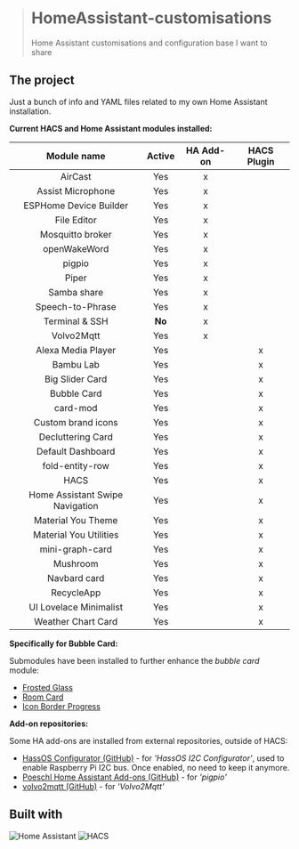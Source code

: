 > # HomeAssistant-customisations
> 
> Home Assistant customisations and configuration base I want to share

## The project

Just a bunch of info and YAML files related to my own Home Assistant installation.

**Current HACS and Home Assistant modules installed:**

| Module name                     | Active | HA Add-on | HACS Plugin |
| :-----------------------------: | :----: | :-------: | :---------: |
| AirCast                         | Yes    | x         |             |
| Assist Microphone               | Yes    | x         |             |
| ESPHome Device Builder          | Yes    | x         |             |
| File Editor                     | Yes    | x         |             |
| Mosquitto broker                | Yes    | x         |             |
| openWakeWord                    | Yes    | x         |             |
| pigpio                          | Yes    | x         |             |
| Piper                           | Yes    | x         |             |
| Samba share                     | Yes    | x         |             |
| Speech-to-Phrase                | Yes    | x         |             |
| Terminal & SSH                  | **No** | x         |             |
| Volvo2Mqtt                      | Yes    | x         |             |
| Alexa Media Player              | Yes    |           | x           |
| Bambu Lab                       | Yes    |           | x           |
| Big Slider Card                 | Yes    |           | x           |
| Bubble Card                     | Yes    |           | x           |
| card-mod                        | Yes    |           | x           |
| Custom brand icons              | Yes    |           | x           |
| Decluttering Card               | Yes    |           | x           |
| Default Dashboard               | Yes    |           | x           |
| fold-entity-row                 | Yes    |           | x           |
| HACS                            | Yes    |           | x           |
| Home Assistant Swipe Navigation | Yes    |           | x           |
| Material You Theme              | Yes    |           | x           |
| Material You Utilities          | Yes    |           | x           |
| mini-graph-card                 | Yes    |           | x           |
| Mushroom                        | Yes    |           | x           |
| Navbard card                    | Yes    |           | x           |
| RecycleApp                      | Yes    |           | x           |
| UI Lovelace Minimalist          | Yes    |           | x           |
| Weather Chart Card              | Yes    |           | x           |

**Specifically for Bubble Card:**

Submodules have been installed to further enhance the _bubble card_ module:

* [Frosted Glass](https://github.com/Clooos/Bubble-Card/discussions/1672)
* [Room Card](https://github.com/Clooos/Bubble-Card/discussions/1700)
* [Icon Border Progress](https://github.com/Clooos/Bubble-Card/discussions/1525)

**Add-on repositories:**

Some HA add-ons are installed from external repositories, outside of HACS:

* [HassOS Configurator (GitHub)](https://github.com/adamoutler/HassOSConfigurator) - for _'HassOS I2C Configurator'_, used to enable Raspberry Pi I2C bus. Once enabled, no need to keep it anymore.
* [Poeschl Home Assistant Add-ons (GitHub)](https://github.com/Poeschl-HomeAssistant-Addons/repository) - for _'pigpio'_
* [volvo2mqtt (GitHub)](https://github.com/Dielee/volvo2mqtt) - for _'Volvo2Mqtt'_

## Built with

![Home Assistant](https://img.shields.io/badge/Home_Assistant-informational?style=for-the-badge&color=18bcf2&logo=homeassistant&logoColor=white)
![HACS](https://img.shields.io/badge/Home_Assistant_Community_Store-informational?style=for-the-badge&color=41BDF5&logo=homeassistantcommunitystore&logoColor=white)
